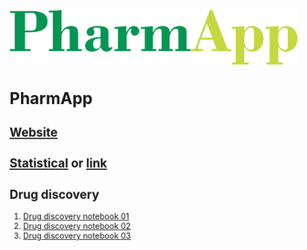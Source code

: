 ![](PharmApp-logo-20210707-02.png)
# PharmApp
## [Website](http://www.nghiencuuthuoc.com)

## [Statistical](http://www.nghiencuuthuoc.com/search/label/Phan-mem) or [link](http://www.nghiencuuthuoc.com/search/label/PharmApp)
## Drug discovery
1. [Drug discovery notebook 01](Drug_Discovery_01.ipynb)
2. [Drug discovery notebook 02](Drug_Discovery_02.ipynb)
3. [Drug discovery notebook 03](Drug_Discovery_03.ipynb)

